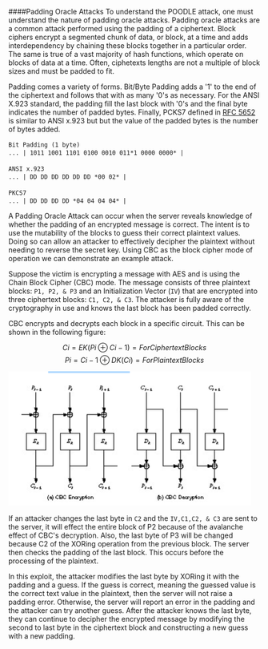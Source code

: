####Padding Oracle Attacks
To understand the POODLE attack, one must understand the nature of padding
oracle attacks.  Padding oracle attacks are a common attack performed using the
padding of a ciphertext.  Block ciphers encrypt a segmented chunk of data, or
block, at a time and adds interdependency by chaining these blocks together in
a particular order. The same is true of a vast majority of hash functions, which
operate on blocks of data at a time.  Often, ciphetexts lengths are not
a multiple of block sizes and must be padded to fit. 

Padding comes a variety of forms. Bit/Byte Padding adds a '1' to the end of the
ciphertext and follows that with as many '0's as necessary. For the ANSI X.923
standard, the padding fill the last block with '0's and the final byte
indicates the number of padded bytes. Finally, PCKS7 defined in [RFC
5652](http://tools.ietf.org/html/rfc5652#section-6.3) is similar to ANSI x.923
but but the value of the padded bytes is the number of bytes added.

```text
Bit Padding (1 byte)
... | 1011 1001 1101 0100 0010 011*1 0000 0000* |

ANSI x.923
... | DD DD DD DD DD DD *00 02* |

PKCS7
... | DD DD DD DD *04 04 04 04* |
```

A Padding Oracle Attack can occur when the server reveals knowledge of whether
the padding of an encrypted message is correct. The intent is to use the
mutability of the blocks to guess their correct plaintext values. Doing so can
allow an attacker to effectively decipher the plaintext without needing to
reverse the secret key. Using CBC as the block cipher mode of operation  we can
demonstrate an example attack. 

Suppose the victim is encrypting a message with AES and is using the Chain
Block Cipher (CBC) mode. The message consists of three plaintext blocks: `P1,
P2, & P3` and an Initialization Vector (`IV`) that are encrypted into three
ciphertext blocks: `C1, C2, & C3`. The attacker is fully aware of the
cryptography in use and knows the last block has been padded correctly.  

CBC encrypts and decrypts each block in a specific circuit. This can be shown
in the following figure:

$$
  Ci = EK(Pi \oplus Ci-1) = For Ciphertext Blocks
$$
$$
  Pi = Ci-1 \oplus DK(Ci) = For Plaintext Blocks 
$$

![Chain Block Cipher Mode](imgs/cbc_mode.png)

If an attacker changes the last byte in `C2` and the `IV,C1,C2, & C3` are sent
to the server, it will effect the entire block of P2 because of the 
avalanche effect of CBC's decryption. Also, the last byte of P3 will be
changed because C2 of the XORing operation from the previous block. The
server then checks the padding of the last block. This occurs before the
processing of the plaintext.

In this exploit, the attacker modifies the last byte by XORing it with the
padding and a guess. If the guess is correct, meaning the guessed value is the
correct text value in the plaintext, then the server will not raise a padding
error. Otherwise, the server will report an error in the padding and the
attacker can try another guess.  After the attacker knows the last byte, they
can continue to decipher the encrypted message by modifying the second to last byte 
in the ciphertext block and constructing a new guess with a new padding.
